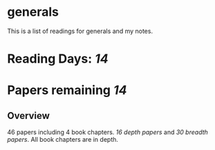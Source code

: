 # generals
This is a list of readings for generals and my notes. 

# Reading Days: _14_  
# Papers remaining _14_

## Overview
46 papers including 4 book chapters. 
_16 depth papers_ and _30 breadth papers_. All book chapters are in depth. 

